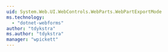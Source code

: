 ```yaml
---
uid: System.Web.UI.WebControls.WebParts.WebPartExportMode
ms.technology: 
  - "dotnet-webforms"
author: "tdykstra"
ms.author: "tdykstra"
manager: "wpickett"
---
```

